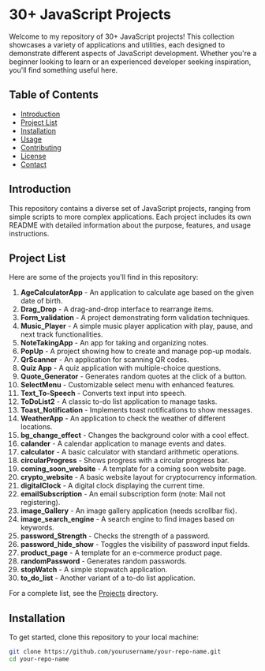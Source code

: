 # 30+ JavaScript Projects

Welcome to my repository of 30+ JavaScript projects! This collection showcases a variety of applications and utilities, each designed to demonstrate different aspects of JavaScript development. Whether you're a beginner looking to learn or an experienced developer seeking inspiration, you'll find something useful here.

## Table of Contents

- [Introduction](#introduction)
- [Project List](#project-list)
- [Installation](#installation)
- [Usage](#usage)
- [Contributing](#contributing)
- [License](#license)
- [Contact](#contact)

## Introduction

This repository contains a diverse set of JavaScript projects, ranging from simple scripts to more complex applications. Each project includes its own README with detailed information about the purpose, features, and usage instructions.

## Project List

Here are some of the projects you'll find in this repository:

1. **AgeCalculatorApp** - An application to calculate age based on the given date of birth.
2. **Drag_Drop** - A drag-and-drop interface to rearrange items.
3. **Form_validation** - A project demonstrating form validation techniques.
4. **Music_Player** - A simple music player application with play, pause, and next track functionalities.
5. **NoteTakingApp** - An app for taking and organizing notes.
6. **PopUp** - A project showing how to create and manage pop-up modals.
7. **QrScanner** - An application for scanning QR codes.
8. **Quiz App** - A quiz application with multiple-choice questions.
9. **Quote_Generator** - Generates random quotes at the click of a button.
10. **SelectMenu** - Customizable select menu with enhanced features.
11. **Text_To-Speech** - Converts text input into speech.
12. **ToDoList2** - A classic to-do list application to manage tasks.
13. **Toast_Notification** - Implements toast notifications to show messages.
14. **WeatherApp** - An application to check the weather of different locations.
15. **bg_change_effect** - Changes the background color with a cool effect.
16. **calander** - A calendar application to manage events and dates.
17. **calculator** - A basic calculator with standard arithmetic operations.
18. **circularProgress** - Shows progress with a circular progress bar.
19. **coming_soon_website** - A template for a coming soon website page.
20. **crypto_website** - A basic website layout for cryptocurrency information.
21. **digitalClock** - A digital clock displaying the current time.
22. **emailSubscription** - An email subscription form (note: Mail not registering).
23. **image_Gallery** - An image gallery application (needs scrollbar fix).
24. **image_search_engine** - A search engine to find images based on keywords.
25. **password_Strength** - Checks the strength of a password.
26. **password_hide_show** - Toggles the visibility of password input fields.
27. **product_page** - A template for an e-commerce product page.
28. **randomPassword** - Generates random passwords.
29. **stopWatch** - A simple stopwatch application.
30. **to_do_list** - Another variant of a to-do list application.

For a complete list, see the [Projects](projects) directory.

## Installation

To get started, clone this repository to your local machine:

```bash
git clone https://github.com/yourusername/your-repo-name.git
cd your-repo-name
